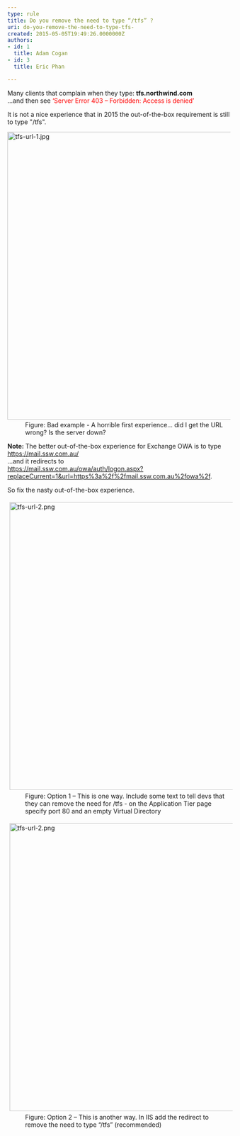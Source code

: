 ```yaml
---
type: rule
title: Do you remove the need to type “/tfs” ?
uri: do-you-remove-the-need-to-type-tfs-
created: 2015-05-05T19:49:26.0000000Z
authors:
- id: 1
  title: Adam Cogan
- id: 3
  title: Eric Phan

---
```




<span class='intro'> <p class="p1">Many clients that complain when they type&#58; <b>tfs.northwind.com </b><br>...and then see <span class="s1" style="color&#58;#ff0000;"><span style="color&#58;#ff0000;">‘Server Error 403 – Forbidden&#58; Access is denied’​</span></span></p><p class="p1">It is not a nice experience that in 2015 the out-of-the-box requirement is still to type &quot;/tfs&quot;.</p> </span>

<dl class="badImage"><dt>​<img src="/PublishingImages/tfs-url-1.jpg" alt="tfs-url-1.jpg" style="width&#58;650px;" /></dt><dd>Figure&#58; Bad example - A horrible first experience... did I get the URL wrong? Is the server down?​</dd></dl><p> 
   <strong>Note&#58; </strong>The better out-of-the-box experience for Exchange OWA is to type <a href="https&#58;//mail.ssw.com.au/" target="_blank">https&#58;//mail.ssw.com.au/</a><br>...and it redirects to 
   <br>
   <a href="https&#58;//mail.ssw.com.au/owa/auth/logon.aspx?replaceCurrent=1&amp;url=https&#58;//mail.ssw.com.au/owa/" target="_blank">https&#58;//mail.ssw.com.au/owa/auth/logon.aspx?replaceCurrent=1&amp;url=https%3a%2f%2fmail.ssw.com.au%2fowa%2f</a>.</p><p>So fix the nasty out-of-the-box experience.​<br></p><dl class="image"><dt>
      <img src="/PublishingImages/tfs-url-2.png" alt="tfs-url-2.png" style="margin&#58;5px;width&#58;650px;" />
   </dt><dd>Figure&#58; Option 1 – This is one way. Include some text to tell devs that they can remove the need for /tfs - on the Application Tier page specify port 80 and an empty Virtual Directory</dd></dl><dl class="image"><dt>
      <img src="/PublishingImages/tfs-url-3.png" alt="tfs-url-2.png" style="margin&#58;5px;width&#58;650px;" />
   </dt><dd>Figure&#58; Option 2 – This is another way. In IIS add the redirect to remove the need to type “/tfs” 
      <span class="ssw15-rteStyle-Highlight">(recommended)​​</span></dd></dl>


